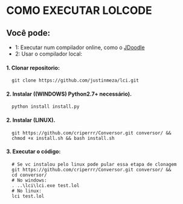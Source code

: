 
# COMO EXECUTAR LOLCODE


## Você pode: 
- 1: Executar num compilador online, como o [JDoodle](https://www.jdoodle.com/execute-lolcode-online)
- 2: Usar o compilador local:


#### 1. Clonar repositorio:

```http
  git clone https://github.com/justinmeza/lci.git
```
#### 2. Instalar ((WINDOWS) Python2.7+ necessário).

```http
  python install install.py 
```
#### 2. Instalar (LINUX).

```http
  git https://github.com/criperrr/Conversor.git conversor/ &&
  chmod +x install.sh && bash install.sh
```

#### 3. Executar o código:
```http
  # Se vc instalou pelo linux pode pular essa etapa de clonagem
  git https://github.com/criperrr/Conversor.git conversor/ &&
  cd conversor/
  # No windows:
  . ..\lci\lci.exe test.lol
  # No linux:
  lci test.lol
```

